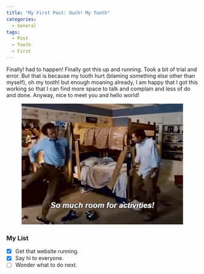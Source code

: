 ```yaml
---
title: "My First Post: Ouch! My Tooth"
categories:
  - General
tags:
  - Post
  - Tooth
  - First
---
```


Finally! had to happen! 
Finally got this up and running. Took a bit of trial and error. But that is because my tooth hurt (blaming something else other than myself), oh my tooth! but enough moaning already, I am happy that I got this working so that I can find more space to talk and complain and less of do and done. 
Anyway, nice to meet you and hello world!
<figure>
<img src="\assets\images\so_much_room_activities.gif">
</figure>


### My List

- [x] Get that website running.
- [x] Say hi to everyone.
- [ ] Wonder what to do next.
